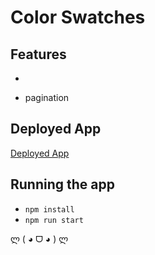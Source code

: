 # Color Swatches

## Features

-

- pagination

## Deployed App

[Deployed App](http://color-swatches-lg.herokuapp.com/)

## Running the app

- `npm install`
- `npm run start`

ლ ( ◕ ᗜ ◕ ) ლ
